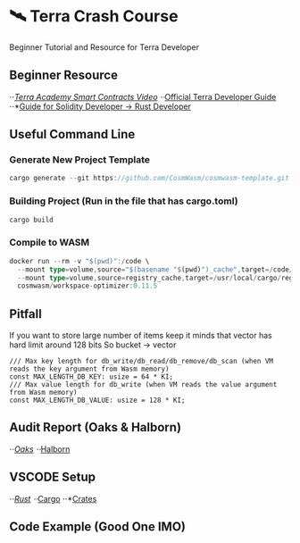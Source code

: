 # 🛰️ Terra Crash Course
Beginner Tutorial and Resource for Terra Developer

## Beginner Resource

⋅⋅*[Terra Academy Smart Contracts Video](https://academy.terra.money/courses/cosmwasm-smart-contracts-i)
⋅⋅*[Official Terra Developer Guide](https://docs.terra.money/Tutorials/Smart-contracts/Overview.html#developer-tools)
⋅⋅*[Guide for Solidity Developer -> Rust Developer](https://twitter.com/wencol5/status/1478697964071624706?s=20)

## Useful Command Line

### Generate New Project Template
```rust
cargo generate --git https://github.com/CosmWasm/cosmwasm-template.git --branch 0.16 your-project-name
```
### Building Project (Run in the file that has cargo.toml)
```rust
cargo build
```
### Compile to WASM
```rust
docker run --rm -v "$(pwd)":/code \
  --mount type=volume,source="$(basename "$(pwd)")_cache",target=/code/target \
  --mount type=volume,source=registry_cache,target=/usr/local/cargo/registry \
  cosmwasm/workspace-optimizer:0.11.5
```

## Pitfall

If you want to store large number of items keep it minds that vector has hard limit around 128 bits 
So bucket -> vector
```
/// Max key length for db_write/db_read/db_remove/db_scan (when VM reads the key argument from Wasm memory)
const MAX_LENGTH_DB_KEY: usize = 64 * KI;
/// Max value length for db_write (when VM reads the value argument from Wasm memory)
const MAX_LENGTH_DB_VALUE: usize = 128 * KI;
```

## Audit Report (Oaks & Halborn) 

⋅⋅*[Oaks](https://github.com/oak-security/audit-reports)
⋅⋅*[Halborn](https://halborn.com/resources/)

## VSCODE Setup

⋅⋅*[Rust](https://marketplace.visualstudio.com/items?itemName=rust-lang.rust)
⋅⋅*[Cargo](https://marketplace.visualstudio.com/items?itemName=panicbit.cargo)
⋅⋅*[Crates](https://marketplace.visualstudio.com/items?itemName=serayuzgur.crates)

## Code Example (Good One IMO)

